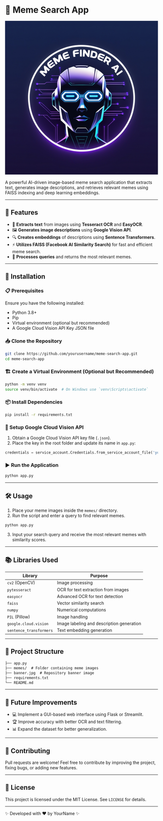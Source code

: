 # 📌 Meme Search App

![Banner](banner.jpg)

A powerful AI-driven image-based meme search application that extracts text, generates image descriptions, and retrieves relevant memes using FAISS indexing and deep learning embeddings.

---

## 🚀 Features

- 📝 **Extracts text** from images using **Tesseract OCR** and **EasyOCR**.
- 🖼️ **Generates image descriptions** using **Google Vision API**.
- 🔍 **Creates embeddings** of descriptions using **Sentence Transformers**.
- ⚡ **Utilizes FAISS (Facebook AI Similarity Search)** for fast and efficient meme search.
- 🎯 **Processes queries** and returns the most relevant memes.

---

## 🔧 Installation

### 📋 Prerequisites

Ensure you have the following installed:

- Python 3.8+
- Pip
- Virtual environment (optional but recommended)
- A Google Cloud Vision API Key JSON file

### 📥 Clone the Repository

```bash
git clone https://github.com/yourusername/meme-search-app.git
cd meme-search-app
```

### 🏗️ Create a Virtual Environment (Optional but Recommended)

```bash
python -m venv venv
source venv/bin/activate  # On Windows use `venv\Scripts\activate`
```

### 📦 Install Dependencies

```bash
pip install -r requirements.txt
```

### 🔑 Setup Google Cloud Vision API

1. Obtain a Google Cloud Vision API key file (`.json`).
2. Place the key in the root folder and update its name in `app.py`:

```python
credentials = service_account.Credentials.from_service_account_file('your-key-file.json')
```

### ▶️ Run the Application

```bash
python app.py
```

---

## 🛠️ Usage

1. Place your meme images inside the `memes/` directory.
2. Run the script and enter a query to find relevant memes.

```bash
python app.py
```

3. Input your search query and receive the most relevant memes with similarity scores.

---

## 📚 Libraries Used

| Library                 | Purpose                                   |
| ----------------------- | ----------------------------------------- |
| `cv2` (OpenCV)          | Image processing                          |
| `pytesseract`           | OCR for text extraction from images       |
| `easyocr`               | Advanced OCR for text detection           |
| `faiss`                 | Vector similarity search                  |
| `numpy`                 | Numerical computations                    |
| `PIL` (Pillow)          | Image handling                            |
| `google.cloud.vision`   | Image labeling and description generation |
| `sentence_transformers` | Text embedding generation                 |

---

## 📂 Project Structure

```
├── app.py
├── memes/  # Folder containing meme images
├── banner.jpg  # Repository banner image
├── requirements.txt
└── README.md
```

---

## 🚀 Future Improvements

- 💻 Implement a GUI-based web interface using Flask or Streamlit.
- 🏆 Improve accuracy with better OCR and text filtering.
- 📊 Expand the dataset for better generalization.

---

## 🤝 Contributing

Pull requests are welcome! Feel free to contribute by improving the project, fixing bugs, or adding new features.

---

## 📜 License

This project is licensed under the MIT License. See `LICENSE` for details.

---

✨ Developed with ❤️ by YourName ✨

